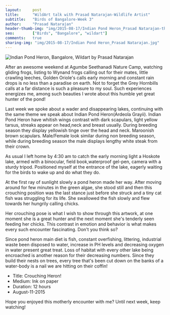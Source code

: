 ```yaml
---
layout:     post
title:      "WildArt talk with Prasad Natarajan-Wildlife Artist"
subtitle:   "Birds of Bangalore-Week 3"
author:     "Prasad Natarajan"
header-thumb-img: "img/2015-08-17/Indian Pond Heron_Prasad Natarajan-thumb.jpg"
seo: 		["Birds", "Bangalore", "wildart"]
comments:   true
sharing-img: "img/2015-08-17/Indian Pond Heron_Prasad Natarajan.jpg"
---
```



<img src="{{ site.baseurl }}/img/2015-08-17/Indian Pond Heron_Prasad Natarajan.jpg" alt="Indian Pond Heron, Bangalore, Wildart by Prasad Natarajan">

<p>
After an awesome weekend at Agumbe Seethanadi Nature Camp, watching gliding frogs, listing to Wynand frogs calling out for their mates, little crawling leeches, Golden Oriole's calls early morning and constant rain drops is no less than a paradise on earth. Not to forget the Grey Hornbills calls at a far distance is such a pleasure to my soul. Such experiences energizes me, among such beauties I wrote about this humble yet great hunter of the pond!
</p>

<p>
Last week we spoke about a wader and disappearing lakes, continuing with the same theme we speak about Indian Pond Heron(Ardeola Grayii). Indian Pond Heron have whitish wings contrast with dark scapulars, light yellow tarsus, streaks appear on head,neck and breast usually. During breeding season they display yellowish tinge over the head and neck. Maroonish brown scapulars. Male/Female look similar during non breeding season, while during breeding season the male displays lengthy white steak from their crown.  
</p>

<p>
As usual I left home by 4:30 am to catch the early morning light a Hoskote lake, armed with a binocular, field book,waterproof gel-pen, camera with a sturdy tripod. Positioned myself at the entrance of the lake, eagerly waiting for the birds to wake up and do what they do. 
</p>

<p>
At the first ray of sunlight slowly a pond heron made her way. After moving around for few minutes in the green algae, she stood still and then this crouching position was the last stance just before she struck and a tiny cat fish was struggling for its life. She swallowed the fish slowly and flew towards her hungrily calling chicks. 
</p>

<p>
Her crouching pose is what I wish to show through this artwork, at one moment she is a great hunter and the next moment she's tenderly seen feeding her chicks. This contrast in emotion and behavior is what makes every such encounter fascinating. Don't you think so?
</p>

<p>
Since pond heron main diet is fish, constant overfishing, littering, industrial waste been disposed to water, increase in PH levels and decreasing oxygen in water present great treat. Loss of habitat with every other lake being encroached is another reason for their decreasing numbers. Since they build their nests on trees, every tree that's been cut down on the banks of a water-body is a nail we are hitting on their coffin!
</p>

<p>
	<ul>
		 <li>Title: Crouching Heron! </li>
		 <li>Medium: Ink on paper</li>
		 <li>Duration: 12 hours</li>
		 <li>August-11-2015</li>
 	</ul>
</p>

<p>
Hope you enjoyed this motherly encounter with me? Until next week, keep watching! 
</p>
